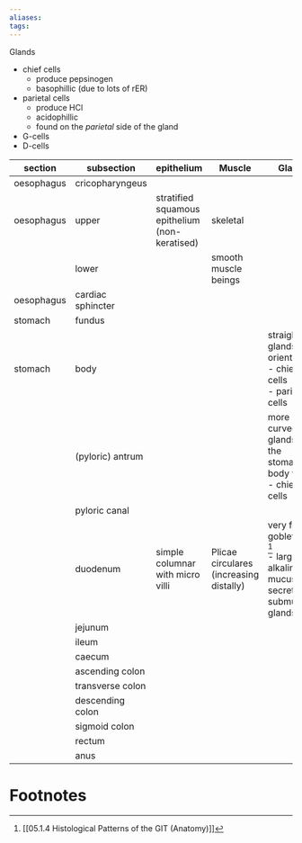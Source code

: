 ```yaml
---
aliases: 
tags: 
---
```


Glands
- chief cells 
	- produce pepsinogen
	- basophillic (due to lots of rER)
- parietal cells 
	- produce HCl
	- acidophillic
	- found on the *parietal* side of the gland
- G-cells
- D-cells



| section    | subsection        | epithelium                                     | Muscle                                  | Glands                                                                                |
| ---------- | ----------------- | ---------------------------------------------- | --------------------------------------- | ------------------------------------------------------------------------------------- |
| oesophagus | cricopharyngeus   |                                                |                                         |                                                                                       |
| oesophagus | upper             | stratified squamous epithelium (non-keratised) | skeletal                                |                                                                                       |
|            | lower             |                                                | smooth muscle beings                    |                                                                                       |
| oesophagus | cardiac sphincter |                                                |                                         |                                                                                       |
| stomach    | fundus            |                                                |                                         |                                                                                       |
| stomach    | body              |                                                |                                         | straight glands orientation<br>- chief cells<br>- parietal cells                      |
|            | (pyloric) antrum  |                                                |                                         | more curved than glands in the stomach body wall<br>- chief cells                     |
|            | pyloric canal     |                                                |                                         |                                                                                       |
|            | duodenum          | simple columnar  with micro villi              | Plicae circulares (increasing distally) | very few goblet cells  [^1]<br>- large alkaline mucus secreting submucosal glands<br> |
|            | jejunum           |                                                |                                         |                                                                                       |
|            | ileum             |                                                |                                         |                                                                                       |
|            | caecum            |                                                |                                         |                                                                                       |
|            | ascending colon   |                                                |                                         |                                                                                       |
|            | transverse colon  |                                                |                                         |                                                                                       |
|            | descending colon  |                                                |                                         |                                                                                       |
|            | sigmoid colon     |                                                |                                         |                                                                                       |
|            | rectum            |                                                |                                         |                                                                                       |
|            | anus              |                                                |                                         |                                                                                       |
# Footnotes

[^1]: [[05.1.4 Histological Patterns of the GIT (Anatomy)]]